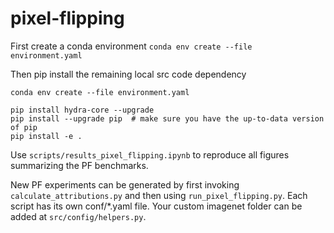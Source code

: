 # pixel-flipping

First create a conda environment
```conda env create --file environment.yaml```

Then pip install the remaining local src code dependency
```
conda env create --file environment.yaml

pip install hydra-core --upgrade
pip install --upgrade pip  # make sure you have the up-to-data version of pip
pip install -e .
```

Use `scripts/results_pixel_flipping.ipynb` to reproduce all figures summarizing the PF benchmarks.

New PF experiments can be generated by first invoking `calculate_attributions.py` and then using `run_pixel_flipping.py`.
Each script has its own conf/*.yaml file. Your custom imagenet folder can be added at `src/config/helpers.py`.

